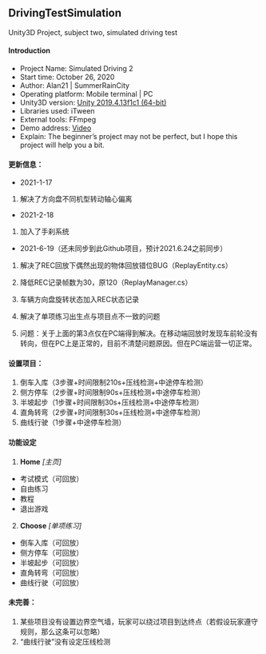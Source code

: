 ## DrivingTestSimulation
 Unity3D Project, subject two, simulated driving test
 
#### Introduction
 - Project Name: Simulated Driving 2
 - Start time: ‎October 26, 2020
 - Author: Alan21 | SummerRainCity
 - Operating platform: Mobile terminal | PC
 - Unity3D version: [Unity 2019.4.13f1c1 (64-bit)](https://unity.cn/releases/full/2019)
 - Libraries used: iTween
 - External tools: FFmpeg
 - Demo address: [Video](https://www.bilibili.com/video/bv1hK4y1Q79G)
 - Explain: The beginner’s project may not be perfect, but I hope this project will help you a bit.


#### 更新信息：
 - 2021-1-17
 1. 解决了方向盘不同机型转动轴心偏离

 - 2021-2-18
 1. 加入了手刹系统

 - 2021-6-19（还未同步到此Github项目，预计2021.6.24之前同步）
 1. 解决了REC回放下偶然出现的物体回放错位BUG（ReplayEntity.cs）
 2. 降低REC记录帧数为30，原120（ReplayManager.cs）
 3. 车辆方向盘旋转状态加入REC状态记录
 4. 解决了单项练习出生点与项目点不一致的问题
 
 5. 问题：关于上面的第3点仅在PC端得到解决。在移动端回放时发现车前轮没有转向，但在PC上是正常的，目前不清楚问题原因。但在PC端运营一切正常。



#### 设置项目：
 1. 倒车入库（3步骤+时间限制210s+压线检测+中途停车检测）
 3. 侧方停车（2步骤+时间限制90s+压线检测+中途停车检测）　　
 4. 半坡起步（1步骤+时间限制30s+压线检测+中途停车检测）
 5. 直角转弯（2步骤+时间限制30s+压线检测+中途停车检测）
 6. 曲线行驶（1步骤+中途停车检测）


#### 功能设定
1. **Home** *[主页]*
 - 考试模式（可回放）
 - 自由练习
 - 教程
 - 退出游戏
2. **Choose** *[单项练习]*
 - 倒车入库（可回放）
 - 侧方停车（可回放）
 - 半坡起步（可回放）
 - 直角转弯（可回放）
 - 曲线行驶（可回放）
 

#### 未完善：
 1. 某些项目没有设置边界空气墙，玩家可以绕过项目到达终点（若假设玩家遵守规则，那么这条可以忽略）
 2. “曲线行驶”没有设定压线检测
